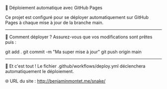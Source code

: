 🚀 Déploiement automatique avec GitHub Pages

Ce projet est configuré pour se déployer automatiquement sur GitHub Pages à chaque mise à jour de la branche main.

- - - - - - - - - - - - - - - - - - - - - - - - - - - - - - - - - - - - - - - - - - -

🧠 Comment déployer ?
Assurez-vous que vos modifications sont prêtes puis :

git add .
git commit -m "Ma super mise à jour"
git push origin main

- - - - - - - - - - - - - - - - - - - - - - - - - - - - - - - - - - - - - - - - - - -

🎉 Et c'est tout !
Le fichier .github/workflows/deploy.yml déclenchera automatiquement le déploiement.


🌐 URL du site :
http://benjaminmontet.me/snake/
